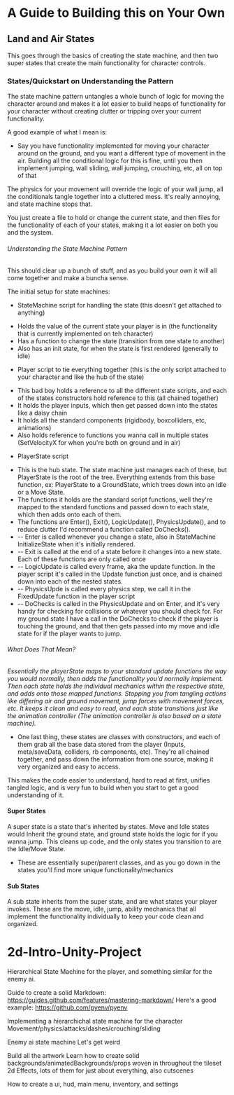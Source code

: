# A Guide to Building this on Your Own
## Land and Air States
This goes through the basics of creating the state machine, and then two super states that create the main functionality for character controls.

### States/Quickstart on Understanding the Pattern
The state machine pattern untangles a whole bunch of logic for moving the character around and makes it a lot easier to build heaps of functionality for your character without creating clutter or tripping over your current functionality.

A good example of what I mean is:
* Say you have functionality implemented for moving your character around on the ground, and you want a different type of movement in the air. Building all the conditional logic for this is fine, until you then implement jumping, wall sliding, wall jumping, crouching, etc, all on top of that

The physics for your movement will override the logic of your wall jump, all the conditionals tangle together into a cluttered mess. It's really annoying, and state machine stops that.

You just create a file to hold or change the current state, and then files for the functionality of each of your states, making it a lot easier on both you and the system.

###### Understanding the State Machine Pattern
This should clear up a bunch of stuff, and as you build your own it will all come together and make a buncha sense.

The initial setup for state machines:
* StateMachine script for handling the state (this doesn't get attached to anything)
- Holds the value of the current state your player is in (the functionality that is currently implemented on teh character)
- Has a function to change the state (transition from one state to another)
- Also has an init state, for when the state is first rendered (generally to idle)

* Player script to tie everything together (this is the only script attached to your character and like the hub of the state)
- This bad boy holds a reference to all the different state scripts, and each of the states constructors hold reference to this (all chained together)
- It holds the player inputs, which then get passed down into the states like a daisy chain
- It holds all the standard components (rigidbody, boxcolliders, etc, animations)
- Also holds reference to functions you wanna call in multiple states (SetVelocityX for when you're both on ground and in air)

* PlayerState script 
- This is the hub state. The state machine just manages each of these, but PlayerState is the root of the tree. Everything extends from this base function, ex: PlayerState to a GroundState, which trees down into an Idle or a Move State. 
- The functions it holds are the standard script functions, well they're mapped to the standard functions and passed down to each state, which then adds onto each of them.
- The functions are Enter(), Exit(), LogicUpdate(), PhysicsUpdate(), and to reduce clutter I'd recommend a function called DoChecks().
- -- Enter is called whenever you change a state, also in StateMachine InitializeState when it's initially rendered.
- -- Exit is called at the end of a state before it changes into a new state. Each of these functions are only called once
- -- LogicUpdate is called every frame, aka the update function. In the player script it's called in the Update function just once, and is chained down into each of the nested states.
- -- PhysicsUpde is called every physics step, we call it in the FixedUpdate function in the player script
- -- DoChecks is called in the PhysicsUpdate and on Enter, and it's very handy for checking for collisions or whatever you should check for. For my ground state I have a call in the DoChecks to check if the player is touching the ground, and that then gets passed into my move and idle state for if the player wants to jump.

###### What Does That Mean?
  *Essentially the playerState maps to your standard update functions the way you would normally, then adds the functionality you'd normally implement. Then each state holds the individual mechanics within the respective state, and adds onto those mapped functions. Stopping you from tangling actions like differing air and ground movement, jump forces with movement forces, etc. It keeps it clean and easy to read, and each state transitions just like the animation controller (The animation controller is also based on a state machine).*

- One last thing, these states are classes with constructors, and each of them grab all the base data stored from the player (Inputs, meta/saveData, colliders, rb components, etc). They're all chained together, and pass down the information from one source, making it very organized and easy to access.

This makes the code easier to understand, hard to read at first, unifies tangled logic, and is very fun to build when you start to get a good understanding of it.

#### Super States
A super state is a state that's inherited by states. Move and Idle states would Inherit the ground state, and ground state holds the logic for if you wanna jump. This cleans up code, and the only states you transition to are the Idle/Move State.

* These are essentially super/parent classes, and as you go down in the states you'll find more unique functionality/mechanics

#### Sub States
A sub state inherits from the super state, and are what states your player invokes. These are the move, idle, jump, ability mechanics that all implement the functionality individually to keep your code clean and organized.



# 2d-Intro-Unity-Project
Hierarchical State Machine for the player, and something similar for the enemy ai. 

Guide to create a solid Markdown: https://guides.github.com/features/mastering-markdown/
Here's a good example: https://github.com/pyenv/pyenv


Implementing a hierarchichal state machine for the character
Movement/physics/attacks/dashes/crouching/sliding

Enemy ai state machine
Let's get weird

Build all the artwork
Learn how to create solid backgrounds/animatedBackgrounds/props woven in throughout the tileset
2d Effects, lots of them for just about everything, also cutscenes 

How to create a ui, hud, main menu, inventory, and settings
